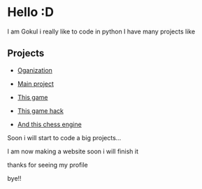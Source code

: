 # Hello :D
I am Gokul i really like to code in python I have many projects like 
## Projects
- [Oganization](https://github.com/PYTH0N-B0T)
 
- [Main project](PYTH0N-B0T/Lichess-B0T)

- [This game](https://github.com/TG-KRISH/Snake-game)

- [This game hack](https://github.com/TG-KRISH/Free-fire-diamonds)

- [And this chess engine](https://github.com/TG-KRISH/Chess-Engine)


Soon i will start to code a big projects...

I am now making a website soon i will finish it

thanks for seeing my profile 

bye!!


